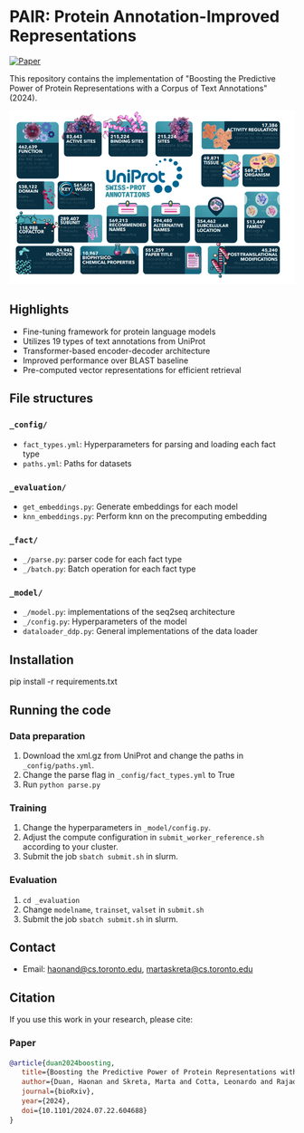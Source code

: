 # PAIR: Protein Annotation-Improved Representations

[![Paper](https://img.shields.io/badge/Paper-bioRxiv-red)](https://www.biorxiv.org/content/10.1101/2024.07.22.604688v2.abstract)


This repository contains the implementation of "Boosting the Predictive Power of Protein Representations with a Corpus of Text Annotations" (2024).

![PAIR](pair.png)


## Highlights

- Fine-tuning framework for protein language models
- Utilizes 19 types of text annotations from UniProt
- Transformer-based encoder-decoder architecture
- Improved performance over BLAST baseline
- Pre-computed vector representations for efficient retrieval

## File structures

### `_config/`
- `fact_types.yml`: Hyperparameters for parsing and loading each fact type
- `paths.yml`: Paths for datasets

### `_evaluation/`
- `get_embeddings.py`: Generate embeddings for each model
- `knn_embeddings.py`: Perform knn on the precomputing embedding

### `_fact/`
- `_/parse.py`: parser code for each fact type
- `_/batch.py`: Batch operation for each fact type

### `_model/`
- `_/model.py`: implementations of the seq2seq architecture
- `_/config.py`: Hyperparameters of the model
- `dataloader_ddp.py`: General implementations of the data loader

## Installation

pip install -r requirements.txt

## Running the code

### Data preparation

1. Download the xml.gz from UniProt and change the paths in `_config/paths.yml`.
2. Change the parse flag in `_config/fact_types.yml` to True
3. Run `python parse.py`

### Training

1. Change the hyperparameters in `_model/config.py`.
2. Adjust the compute configuration in `submit_worker_reference.sh` according to your cluster.
3. Submit the job `sbatch submit.sh` in slurm.

### Evaluation
1. `cd _evaluation`
2. Change `modelname`, `trainset`, `valset` in `submit.sh`
3. Submit the job `sbatch submit.sh` in slurm.

## Contact

- Email: haonand@cs.toronto.edu, martaskreta@cs.toronto.edu


## Citation

If you use this work in your research, please cite:

### Paper
```bibtex
@article{duan2024boosting,
   title={Boosting the Predictive Power of Protein Representations with a Corpus of Text Annotations},
   author={Duan, Haonan and Skreta, Marta and Cotta, Leonardo and Rajaonson, Ella Miray and Dhawan, Nikita and Aspuru-Guzik, Al{\'a}n and Maddison, Chris J.},
   journal={bioRxiv},
   year={2024},
   doi={10.1101/2024.07.22.604688}
}



